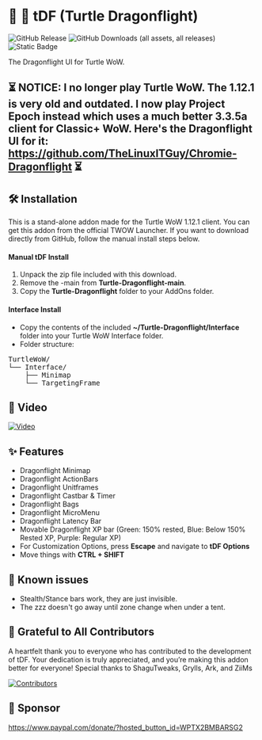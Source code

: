 # 🐢 🐉 tDF (Turtle Dragonflight)
![GitHub Release](https://img.shields.io/github/v/release/TheLinuxITGuy/Turtle-Dragonflight?style=for-the-badge&labelColor=%231A365D&color=%23E9FC12)
![GitHub Downloads (all assets, all releases)](https://img.shields.io/github/downloads/TheLinuxITGuy/Turtle-Dragonflight/total?style=for-the-badge&labelColor=%231A365D&color=%23E9FC12)
![Static Badge](https://img.shields.io/badge/1.18.0-blue?style=for-the-badge&label=supported%20twow%20ver&labelColor=%231A365D&color=%23E9FC12)


The Dragonflight UI for Turtle WoW. 

## :hourglass_flowing_sand: NOTICE: __I no longer play Turtle WoW. The 1.12.1 is very old and outdated. I now play Project Epoch instead which uses a much better 3.3.5a client for Classic+ WoW. Here's the Dragonflight UI for it: https://github.com/TheLinuxITGuy/Chromie-Dragonflight__ :hourglass_flowing_sand:

## 🛠️ Installation
This is a stand-alone addon made for the Turtle WoW 1.12.1 client. You can get this addon from the official TWOW Launcher. If you want to download directly from GitHub, follow the manual install steps below.

#### Manual tDF Install
1. Unpack the zip file included with this download.
2. Remove the -main from __Turtle-Dragonflight-main__.
3. Copy the __Turtle-Dragonflight__ folder to your AddOns folder.

#### Interface Install
- Copy the contents of the included __~/Turtle-Dragonflight/Interface__ folder into your Turtle WoW Interface folder.
- Folder structure:
  
<pre>
TurtleWoW/
└── Interface/
    ├── Minimap
    └── TargetingFrame
</pre>
   
## 🎥 Video
[![Video](https://img.youtube.com/vi/AD1jRnHu_lo/maxresdefault.jpg)](https://www.youtube.com/watch?v=AD1jRnHu_lo)

## ✨ Features
- Dragonflight Minimap
- Dragonflight ActionBars
- Dragonflight Unitframes
- Dragonflight Castbar & Timer
- Dragonflight Bags
- Dragonflight MicroMenu
- Dragonflight Latency Bar
- Movable Dragonflight XP bar (Green: 150% rested, Blue: Below 150% Rested XP, Purple: Regular XP)
- For Customization Options, press __Escape__ and navigate to __tDF Options__
- Move things with __CTRL + SHIFT__

## 🐞 Known issues
- Stealth/Stance bars work, they are just invisible.
- The zzz doesn't go away until zone change when under a tent.
## 🌟 Grateful to All Contributors
A heartfelt thank you to everyone who has contributed to the development of tDF. Your dedication is truly appreciated, and you’re making this addon better for everyone!
Special thanks to
ShaguTweaks,
Grylls,
Ark,
and ZiiMs

[![Contributors](https://contrib.rocks/image?repo=TheLinuxITGuy/Turtle-Dragonflight)](https://github.com/TheLinuxITGuy/Turtle-Dragonflight/graphs/contributors)

## 💖 Sponsor
https://www.paypal.com/donate/?hosted_button_id=WPTX2BMBARSG2
